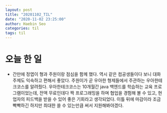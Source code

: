 ```yaml
---
layout: post
title: "20201102_TIL"
date: "2020-11-02 23:25:00"
author: Haebin Seo
categories: til
tags: til
---
```

# 오늘 한 일
- 간만에 정엽이 형과 주원이랑 점심을 함께 했다. 역시 같은 컴공생들이다 보니 대화 주제도 익숙하고 편해서 좋았다. 주원이가 곧 우아한 형제들에서 주관하는 우아한테크코스를 알려줬다. 
  우아한테크코스는 10개월간 java 백엔드를 학습하는 교육 프로그램이었는데, 전액 무료인데다 짝 프로그래밍을 하며 협업을 경험해 볼 수 있고, 현업자의 피드백을 받을 수 있어 좋은 기회라고 생각되었다.
  이틀 뒤에 마감이라 조금 빡빡하긴 하지만 최대한 쓸 수 있는만큼 써서 지원해봐야겠다. 